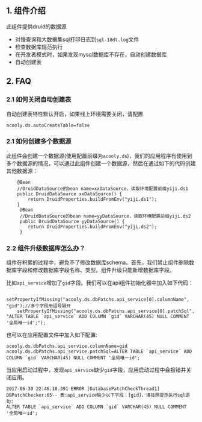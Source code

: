 <!-- title: 数据库连接池组件   -->
<!-- type: infrastructure -->
<!-- author: qiubo -->
## 1. 组件介绍

此组件提供druid的数据源

* 对慢查询和大数据集sql打印日志到`sql-10dt.log`文件
* 检查数据库规范执行
* 在开发者模式时，如果发现mysql数据库不存在，自动创建数据库
* 自动创建表
	
## 2. FAQ

### 2.1 如何关闭自动创建表

自动创建表特性默认开启，如果线上环境需要关闭，请配置

    acooly.ds.autoCreateTable=false

### 2.1 如何创建多个数据源

此组件会创建一个数据源(使用配置前缀为`acooly.ds`)，我们的应用程序有使用到多个数据源的情况，可以通过此组件创建一个数据源，然后在通过如下的代码创建其他数据源：

        @Bean
        //DruidDataSource的bean name=xxDataSource，读取环境配置前缀yiji.ds1
    	public DruidDataSource xxDataSource() {
            return DruidProperties.buildFromEnv("yiji.ds1");
    	}
    	 @Bean
         //DruidDataSource的bean name=yyDataSource，读取环境配置前缀yiji.ds2
         public DruidDataSource yyDataSource() {
            return DruidProperties.buildFromEnv("yiji.ds2");
         }

### 2.2 组件升级数据库怎么办？

组件在积累的过程中，避免不了修改数据库schema。首先，我们禁止组件删除数据库字段和修改数据库字段名称、类型。组件升级只能新增数据库字段。

比如`api_service`增加了`gid`字段。我们可以在api组件初始化器中加入如下代码：

        setPropertyIfMissing("acooly.ds.dbPatchs.api_service[0].columnName", "gid");//多个字段用逗号隔开
        setPropertyIfMissing("acooly.ds.dbPatchs.api_service[0].patchSql", "ALTER TABLE `api_service` ADD COLUMN `gid` VARCHAR(45) NULL COMMENT '全局唯一id';");

也可以在应用配置文件中加入如下配置:

    acooly.ds.dbPatchs.api_service.columnName=gid
    acooly.ds.dbPatchs.api_service.patchSql=ALTER TABLE `api_service` ADD COLUMN `gid` VARCHAR(45) NULL COMMENT '全局唯一id';

当应用启动过程中，发现`api_service`缺少`gid`字段，应用启动过程中会报错并关闭应用。

    2017-06-30 22:46:10.391 ERROR [DatabasePatchCheckThread1] DBPatchChecker:65-- 表:api_service缺少以下字段：[gid]，请按照提示执行sql语句:
    ALTER TABLE `api_service` ADD COLUMN `gid` VARCHAR(45) NULL COMMENT '全局唯一id';